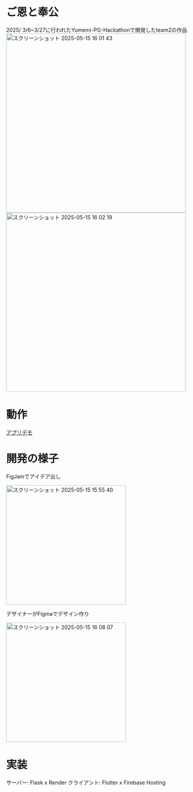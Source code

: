 # ご恩と奉公
2025/ 3/6~3/27に行われたYumemi-PG-Hackathonで開発したteam2の作品
<img width="480" alt="スクリーンショット 2025-05-15 16 01 43" src="https://github.com/user-attachments/assets/8428b525-891c-45f6-9b49-248094ed44a4" />
<img width="480" alt="スクリーンショット 2025-05-15 16 02 19" src="https://github.com/user-attachments/assets/9dcf87ba-dc17-4f2a-85da-6929ad3ed082" />

# 動作
[アプリデモ](https://shinonome.io/yumemi-pg-hackathon-team2/)

# 開発の様子
FigJamでアイデア出し

<img width="320" alt="スクリーンショット 2025-05-15 15 55 40" src="https://github.com/user-attachments/assets/30cee134-e9d7-4bb8-ad99-ba6c0475cdad" />

デザイナーがFigmaでデザイン作り

<img width="320" alt="スクリーンショット 2025-05-15 16 08 07" src="https://github.com/user-attachments/assets/0b13eb46-8b84-40e9-ab97-aac02ef1cac7" />


# 実装
サーバー: Flask x Render
クライアント: Flutter x Firebase Hosting
